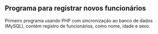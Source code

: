 ## Programa para registrar novos funcionários

Primeiro programa usando PHP com sincronização ao banco de dados (MySQL),
contém registro de funcionários, como nome, idade e sexo.
